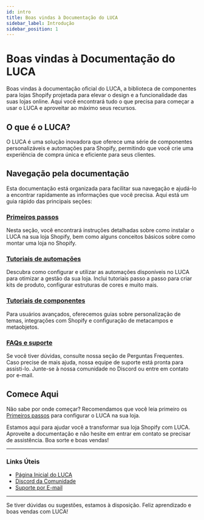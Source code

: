```yaml
---
id: intro
title: Boas vindas à Documentação do LUCA
sidebar_label: Introdução
sidebar_position: 1
---
```


# Boas vindas à Documentação do LUCA

Boas vindas à documentação oficial do LUCA, a biblioteca de componentes para lojas Shopify projetada para elevar o design e a funcionalidade das suas lojas online. Aqui você encontrará tudo o que precisa para começar a usar o LUCA e aproveitar ao máximo seus recursos.

## O que é o LUCA?

O LUCA é uma solução inovadora que oferece uma série de componentes personalizáveis e automações para Shopify, permitindo que você crie uma experiência de compra única e eficiente para seus clientes.

## Navegação pela documentação

Esta documentação está organizada para facilitar sua navegação e ajudá-lo a encontrar rapidamente as informações que você precisa. Aqui está um guia rápido das principais seções:

### [Primeiros passos](./primeiros-passos/como-instalar-luca)

Nesta seção, você encontrará instruções detalhadas sobre como instalar o LUCA na sua loja Shopify, bem como alguns conceitos básicos sobre como montar uma loja no Shopify.

### [Tutoriais de automações](./automacoes/index)

Descubra como configurar e utilizar as automações disponíveis no LUCA para otimizar a gestão da sua loja. Inclui tutoriais passo a passo para criar kits de produto, configurar estruturas de cores e muito mais.
 
### [Tutoriais de componentes](./componentes/index)

Para usuários avançados, oferecemos guias sobre personalização de temas, integrações com Shopify e configuração de metacampos e metaobjetos.

### [FAQs e suporte](./faq-e-suporte/perguntas-frequentes)

Se você tiver dúvidas, consulte nossa seção de Perguntas Frequentes. Caso precise de mais ajuda, nossa equipe de suporte está pronta para assisti-lo. Junte-se à nossa comunidade no Discord ou entre em contato por e-mail.

## Comece Aqui

Não sabe por onde começar? Recomendamos que você leia primeiro os [Primeiros passos](./primeiros-passos/como-instalar-o-luca) para configurar o LUCA na sua loja.

Estamos aqui para ajudar você a transformar sua loja Shopify com LUCA. Aproveite a documentação e não hesite em entrar em contato se precisar de assistência. Boa sorte e boas vendas!

---

### Links Úteis

- [Página Inicial do LUCA](https://luca.global)
- [Discord da Comunidade](https://discord.gg/Mgq9GkgawF)
- [Suporte por E-mail](mailto:lua@luca.global)

---

Se tiver dúvidas ou sugestões, estamos à disposição. Feliz aprendizado e boas vendas com LUCA!
